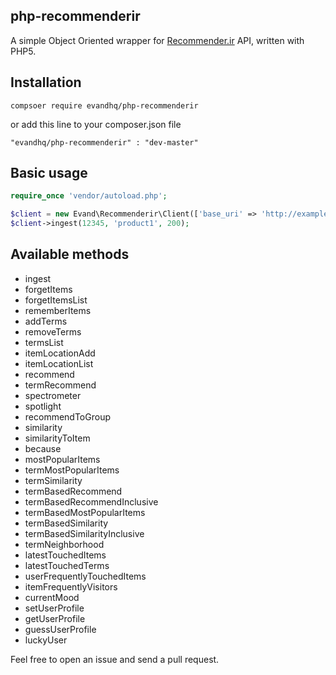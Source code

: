 ## php-recommenderir
A simple Object Oriented wrapper for [Recommender.ir](http://recommender.ir/) API, written with PHP5.

## Installation
```
compsoer require evandhq/php-recommenderir
```
or add this line to your composer.json file
```
"evandhq/php-recommenderir" : "dev-master"
```

## Basic usage
```php
require_once 'vendor/autoload.php';

$client = new Evand\Recommenderir\Client(['base_uri' => 'http://example.com']);
$client->ingest(12345, 'product1', 200);
```

## Available methods

* ingest
* forgetItems
* forgetItemsList
* rememberItems
* addTerms
* removeTerms
* termsList
* itemLocationAdd
* itemLocationList
* recommend
* termRecommend
* spectrometer
* spotlight
* recommendToGroup
* similarity
* similarityToItem
* because
* mostPopularItems
* termMostPopularItems
* termSimilarity
* termBasedRecommend
* termBasedRecommendInclusive
* termBasedMostPopularItems
* termBasedSimilarity
* termBasedSimilarityInclusive
* termNeighborhood
* latestTouchedItems
* latestTouchedTerms
* userFrequentlyTouchedItems
* itemFrequentlyVisitors
* currentMood
* setUserProfile
* getUserProfile
* guessUserProfile
* luckyUser

Feel free to open an issue and send a pull request. 

